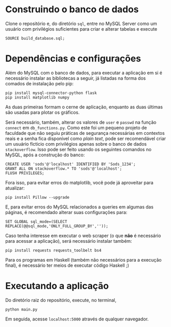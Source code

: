 # Construindo o banco de dados
Clone o repositório e, do diretório `sql`, entre no MySQL Server como um usuário com privilégios suficientes para criar e alterar tabelas e execute
```
SOURCE build_database.sql;
```

# Dependências e configurações
Além do MySQL com o banco de dados, para executar a aplicação em si é necessário instalar as bibliotecas a seguir, já listadas na forma dos comados de instalação pelo pip:
```
pip install mysql-connector-python flask
pip install matplotlib numpy
```

As duas primeiras formam o cerne de aplicação, enquanto as duas últimas são usadas para plotar os gráficos.

Será necessário, também, alterar os valores de `user` e `passwd` na função `connect` em `db_functions.py`. Como este foi um pequeno projeto de faculdade que não seguiu práticas de segurança necessárias em contextos reais e a senha fica disponível como _plain text_, pode ser recomendável criar um usuário fícticio com privilégios apenas sobre o banco de dados `stackoverflow`. Isso pode ser feito usando os seguintes comandos no MySQL, após a construção do banco:
```
CREATE USER 'sods'@'localhost' IDENTIFIED BY 'Sods_1234';
GRANT ALL ON stackoverflow.* TO 'sods'@'localhost';
FLUSH PRIVILEGES;
```

Fora isso, para evitar erros do matplotlib, você pode já aproveitar para atualizar:
```
pip install Pillow --upgrade
```

E, para evitar erros do MySQL relacionados a queries em algumas das páginas, é recomendado alterar suas configurações para:
```
SET GLOBAL sql_mode=(SELECT REPLACE(@@sql_mode,'ONLY_FULL_GROUP_BY','')); 
```

Caso tenha interesse em executar o web scraper (o que **não** é necessário para acessar a aplicação), será necessário instalar também:
```
pip install requests requests_toolbelt bs4
```

Para os programas em Haskell (também não necessários para a execução final), é necessário ter meios de executar código Haskell ;)

# Executando a aplicação
Do diretório raiz do repositório, execute, no terminal,
```
python main.py
```

Em seguida, acesse `localhost:5000` através de qualquer navegador.
